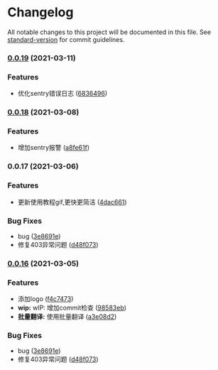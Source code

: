 # Changelog

All notable changes to this project will be documented in this file. See [standard-version](https://github.com/conventional-changelog/standard-version) for commit guidelines.

### [0.0.19](https://github.com/leizelong/translate/compare/v0.0.18...v0.0.19) (2021-03-11)


### Features

* 优化sentry错误日志 ([6836496](https://github.com/leizelong/translate/commit/683649680b901b1c785020dc611883b3a983df3b))

### [0.0.18](https://github.com/leizelong/translate/compare/v0.0.17...v0.0.18) (2021-03-08)


### Features

* 增加sentry报警 ([a8fe61f](https://github.com/leizelong/translate/commit/a8fe61f4f5404ca4858fe729ccc0e9dad2294540))

### 0.0.17 (2021-03-06)


### Features

* 更新使用教程gif,更快更简洁 ([4dac661](https://github.com/leizelong/translate/commit/4dac661ff9702876b6102336633fcd127ee9b291))

### Bug Fixes

* bug ([3e8691e](https://github.com/leizelong/translate/commit/3e8691eadbd272dae6eb04a947c537e9a2923ee2))
* 修复403异常问题 ([d48f073](https://github.com/leizelong/translate/commit/d48f0735966934e009f10811d34a9857672a9c72))

### [0.0.16](https://github.com/leizelong/translate/compare/v0.0.16-alpha.0...v0.0.16) (2021-03-05)

### Features

* 添加logo ([f4c7473](https://github.com/leizelong/translate/commit/f4c747387662592e6d32287269655161fffcae36))
* **wip:** wIP: 增加commit检查 ([98583eb](https://github.com/leizelong/translate/commit/98583ebfcbb1bdaa21f9e5b91dd504e1e5aac2a2))
* **批量翻译:** 使用批量翻译 ([a3e08d2](https://github.com/leizelong/translate/commit/a3e08d236e07a0c6bb1209385d9a3807202e74af))


### Bug Fixes

* bug ([3e8691e](https://github.com/leizelong/translate/commit/3e8691eadbd272dae6eb04a947c537e9a2923ee2))
* 修复403异常问题 ([d48f073](https://github.com/leizelong/translate/commit/d48f0735966934e009f10811d34a9857672a9c72))
